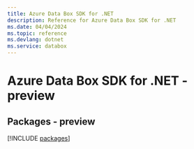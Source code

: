 ```yaml
---
title: Azure Data Box SDK for .NET
description: Reference for Azure Data Box SDK for .NET
ms.date: 04/04/2024
ms.topic: reference
ms.devlang: dotnet
ms.service: databox
---
```

# Azure Data Box SDK for .NET - preview
## Packages - preview
[!INCLUDE [packages](data-box-index.md)]